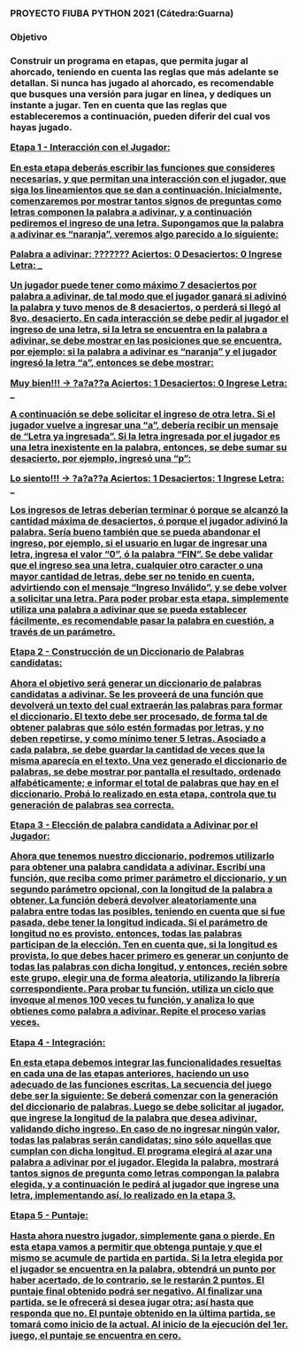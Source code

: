 <h3> PROYECTO FIUBA PYTHON 2021 (Cátedra:Guarna) <h3>
                                                            
<h3>Objetivo<h3>
<p> Construir un programa en etapas, que permita jugar al ahorcado, teniendo en cuenta
las reglas que más adelante se detallan.
Si nunca has jugado al ahorcado, es recomendable que busques una versión para
jugar en línea, y dediques un instante a jugar. Ten en cuenta que las reglas que
estableceremos a continuación, pueden diferir del cual vos hayas jugado.
  
<u> Etapa 1 - Interacción con el Jugador: <u>
  
En esta etapa deberás escribir las funciones que consideres necesarias, y que
permitan una interacción con el jugador, que siga los lineamientos que se dan a
continuación.
Inicialmente, comenzaremos por mostrar tantos signos de preguntas como letras
componen la palabra a adivinar, y a continuación pediremos el ingreso de una letra.
Supongamos que la palabra a adivinar es “naranja”, veremos algo parecido a lo
siguiente:
  
Palabra a adivinar: ??????? Aciertos: 0 Desaciertos: 0
Ingrese Letra: _
  
Un jugador puede tener como máximo 7 desaciertos por palabra a adivinar, de tal
modo que el jugador ganará si adivinó la palabra y tuvo menos de 8 desaciertos, o
perderá si llegó al 8vo. desacierto.
En cada interacción se debe pedir al jugador el ingreso de una letra, si la letra se
encuentra en la palabra a adivinar, se debe mostrar en las posiciones que se
encuentra, por ejemplo: si la palabra a adivinar es “naranja” y el jugador ingresó la
letra “a”, entonces se debe mostrar:
  
Muy bien!!! → ?a?a??a Aciertos: 1 Desaciertos: 0
Ingrese Letra: _
  
A continuación se debe solicitar el ingreso de otra letra. Si el jugador vuelve a
ingresar una “a”, debería recibir un mensaje de “Letra ya ingresada”.
Si la letra ingresada por el jugador es una letra inexistente en la palabra, entonces,
se debe sumar su desacierto, por ejemplo, ingresó una “p”:
  
Lo siento!!! → ?a?a??a Aciertos: 1 Desaciertos: 1
Ingrese Letra: _
  
Los ingresos de letras deberían terminar ó porque se alcanzó la cantidad máxima de
desaciertos, ó porque el jugador adivinó la palabra. Sería bueno también que se
pueda abandonar el ingreso, por ejemplo, si el usuario en lugar de ingresar una
letra, ingresa el valor “0”, ó la palabra “FIN”.
Se debe validar que el ingreso sea una letra, cualquier otro caracter o una mayor
cantidad de letras, debe ser no tenido en cuenta, advirtiendo con el mensaje
“Ingreso Inválido”, y se debe volver a solicitar una letra.
Para poder probar esta etapa, simplemente utiliza una palabra a adivinar que se
pueda establecer fácilmente, es recomendable pasar la palabra en cuestión, a través
de un parámetro.
  
<u>Etapa 2 - Construcción de un Diccionario de Palabras candidatas:<u>
  
Ahora el objetivo será generar un diccionario de palabras candidatas a adivinar.
Se les proveerá de una función que devolverá un texto del cual extraerán las
palabras para formar el diccionario. El texto debe ser procesado, de forma tal de
obtener palabras que sólo estén formadas por letras, y no deben repetirse, y como
mínimo tener 5 letras.
Asociado a cada palabra, se debe guardar la cantidad de veces que la misma
aparecía en el texto.
Una vez generado el diccionario de palabras, se debe mostrar por pantalla el
resultado, ordenado alfabéticamente; e informar el total de palabras que hay en el
diccionario.
Probá lo realizado en esta etapa, controla que tu generación de palabras sea
correcta.
  
<u>Etapa 3 - Elección de palabra candidata a Adivinar por el Jugador:<u>
  
Ahora que tenemos nuestro diccionario, podremos utilizarlo para obtener una palabra
candidata a adivinar.
Escribí una función, que reciba como primer parámetro el diccionario, y un segundo
parámetro opcional, con la longitud de la palabra a obtener. La función deberá
devolver aleatoriamente una palabra entre todas las posibles, teniendo en cuenta
que si fue pasada, debe tener la longitud indicada. Si el parámetro de longitud no es
provisto, entonces, todas las palabras participan de la elección.
Ten en cuenta que, si la longitud es provista, lo que debes hacer primero es generar
un conjunto de todas las palabras con dicha longitud, y entonces, recién sobre este
grupo, elegir una de forma aleatoria, utilizando la librería correspondiente.
Para probar tu función, utiliza un ciclo que invoque al menos 100 veces tu función, y
analiza lo que obtienes como palabra a adivinar. Repite el proceso varias veces.
  
<u>Etapa 4 - Integración:<u>
  
En esta etapa debemos integrar las funcionalidades resueltas en cada una de las
etapas anteriores, haciendo un uso adecuado de las funciones escritas.
La secuencia del juego debe ser la siguiente:
Se deberá comenzar con la generación del diccionario de palabras.
Luego se debe solicitar al jugador, que ingrese la longitud de la palabra que desea
adivinar, validando dicho ingreso. En caso de no ingresar ningún valor, todas las
palabras serán candidatas; sino sólo aquellas que cumplan con dicha longitud.
El programa elegirá al azar una palabra a adivinar por el jugador.
Elegida la palabra, mostrará tantos signos de pregunta como letras compongan la
palabra elegida, y a continuación le pedirá al jugador que ingrese una letra,
implementando así, lo realizado en la etapa 3.
  
<u>Etapa 5 - Puntaje:<u>
  
Hasta ahora nuestro jugador, simplemente gana o pierde.
En esta etapa vamos a permitir que obtenga puntaje y que el mismo se acumule de
partida en partida.
Si la letra elegida por el jugador se encuentra en la palabra, obtendrá un punto por
haber acertado, de lo contrario, se le restarán 2 puntos. El puntaje final obtenido
podrá ser negativo.
Al finalizar una partida, se le ofrecerá si desea jugar otra; así hasta que responda
que no. El puntaje obtenido en la última partida, se tomará como inicio de la actual.
Al inicio de la ejecución del 1er. juego, el puntaje se encuentra en cero.<p>

  
